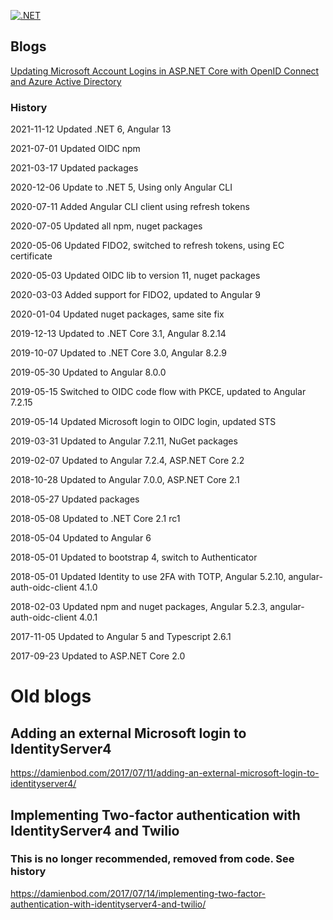 
[![.NET](https://github.com/damienbod/AspNetCoreID4External/actions/workflows/dotnet.yml/badge.svg)](https://github.com/damienbod/AspNetCoreID4External/actions/workflows/dotnet.yml)

## Blogs

[Updating Microsoft Account Logins in ASP.NET Core with OpenID Connect and Azure Active Directory](https://damienbod.com/2019/05/17/updating-microsoft-account-logins-in-asp-net-core-with-openid-connect-and-azure-active-directory/)

### History 

2021-11-12 Updated .NET 6, Angular 13

2021-07-01 Updated OIDC npm

2021-03-17 Updated packages

2020-12-06 Update to .NET 5, Using only Angular CLI

2020-07-11 Added Angular CLI client using refresh tokens

2020-07-05 Updated all npm, nuget packages

2020-05-06 Updated FIDO2, switched to refresh tokens, using EC certificate

2020-05-03 Updated OIDC lib to version 11, nuget packages

2020-03-03 Added support for FIDO2, updated to Angular 9

2020-01-04 Updated nuget packages, same site fix

2019-12-13 Updated to .NET Core 3.1, Angular 8.2.14

2019-10-07 Updated to .NET Core 3.0, Angular 8.2.9

2019-05-30 Updated to Angular 8.0.0

2019-05-15 Switched to OIDC code flow with PKCE, updated to Angular 7.2.15

2019-05-14 Updated Microsoft login to OIDC login, updated STS

2019-03-31 Updated to Angular 7.2.11, NuGet packages

2019-02-07 Updated to Angular 7.2.4, ASP.NET Core 2.2

2018-10-28 Updated to Angular 7.0.0, ASP.NET Core 2.1

2018-05-27 Updated packages

2018-05-08 Updated to .NET Core 2.1 rc1

2018-05-04 Updated to Angular 6

2018-05-01 Updated to bootstrap 4, switch to Authenticator

2018-05-01 Updated Identity to use 2FA with TOTP, Angular 5.2.10, angular-auth-oidc-client 4.1.0

2018-02-03 Updated npm and nuget packages, Angular 5.2.3, angular-auth-oidc-client 4.0.1

2017-11-05 Updated to Angular 5 and Typescript 2.6.1

2017-09-23 Updated to ASP.NET Core 2.0

# Old blogs

## Adding an external Microsoft login to IdentityServer4

https://damienbod.com/2017/07/11/adding-an-external-microsoft-login-to-identityserver4/

## Implementing Two-factor authentication with IdentityServer4 and Twilio

### This is no longer recommended, removed from code. See history

https://damienbod.com/2017/07/14/implementing-two-factor-authentication-with-identityserver4-and-twilio/


